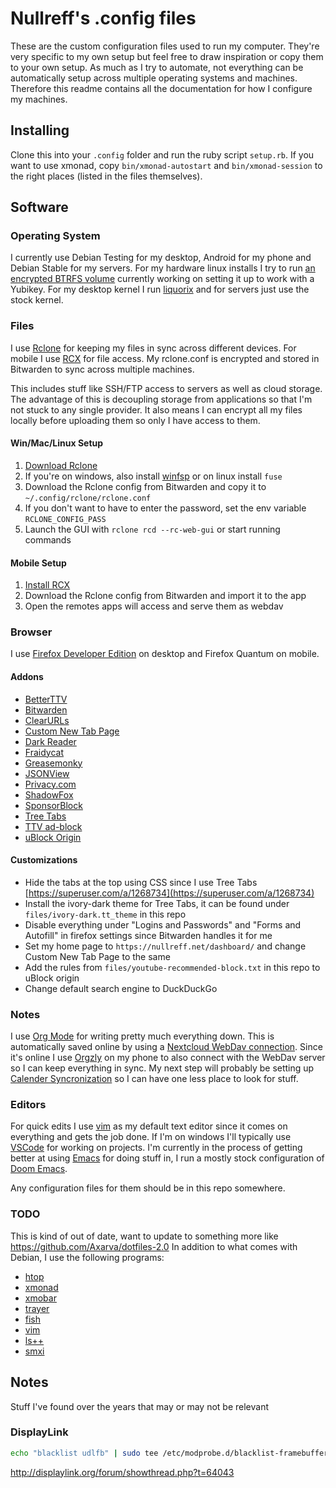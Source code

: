 Nullreff's .config files
========================

These are the custom configuration files used to run my computer.
They're very specific to my own setup but feel free to draw inspiration or copy them to your own setup.
As much as I try to automate, not everything can be automatically setup across multiple operating systems and machines.
Therefore this readme contains all the documentation for how I configure my machines.

Installing
----------

Clone this into your `.config` folder and run the ruby script `setup.rb`.
If you want to use xmonad, copy `bin/xmonad-autostart` and `bin/xmonad-session` to the right places (listed in the files themselves).

Software
--------

### Operating System

I currently use Debian Testing for my desktop, Android for my phone and Debian Stable for my servers.
For my hardware linux installs I try to run [an encrypted BTRFS volume](https://www.paritybit.ca/blog/debian-with-btrfs)
currently working on setting it up to work with a Yubikey.
For my desktop kernel I run [liquorix](http://liquorix.net/) and for servers just use the stock kernel.

### Files

I use [Rclone](https://rclone.org/) for keeping my files in sync across different devices.
For mobile I use [RCX](https://github.com/x0b/rcx) for file access.
My rclone.conf is encrypted and stored in Bitwarden to sync across multiple machines.

This includes stuff like SSH/FTP access to servers as well as cloud storage.
The advantage of this is decoupling storage from applications so that I'm not stuck to any single provider.
It also means I can encrypt all my files locally before uploading them so only I have access to them.

#### Win/Mac/Linux Setup

1. [Download Rclone](https://rclone.org/downloads/) 
2. If you're on windows, also install [winfsp](https://github.com/billziss-gh/winfsp/releases) or on linux install `fuse`
3. Download the Rclone config from Bitwarden and copy it to `~/.config/rclone/rclone.conf`
4. If you don't want to have to enter the password, set the env variable `RCLONE_CONFIG_PASS`
5. Launch the GUI with `rclone rcd --rc-web-gui` or start running commands

#### Mobile Setup

1. [Install RCX](https://f-droid.org/en/packages/io.github.x0b.rcx/)
2. Download the Rclone config from Bitwarden and import it to the app
3. Open the remotes apps will access and serve them as webdav

### Browser

I use [Firefox Developer Edition](https://www.mozilla.org/en-US/firefox/developer/) on desktop and Firefox Quantum on mobile.

#### Addons

* [BetterTTV](https://addons.mozilla.org/en-US/firefox/addon/betterttv/)
* [Bitwarden](https://addons.mozilla.org/en-US/firefox/addon/bitwarden-password-manager/)
* [ClearURLs](https://addons.mozilla.org/en-US/firefox/addon/clearurls/)
* [Custom New Tab Page](https://addons.mozilla.org/en-US/firefox/addon/custom-new-tab-page/)
* [Dark Reader](https://addons.mozilla.org/en-US/firefox/addon/darkreader/)
* [Fraidycat](https://addons.mozilla.org/en-US/firefox/addon/fraidycat/)
* [Greasemonky](https://addons.mozilla.org/en-US/firefox/addon/greasemonkey/)
* [JSONView](https://addons.mozilla.org/en-US/firefox/addon/jsonview/)
* [Privacy.com](https://addons.mozilla.org/en-US/firefox/addon/pay-by-privacy-com/)
* [ShadowFox](https://overdodactyl.github.io/ShadowFox/)
* [SponsorBlock](https://addons.mozilla.org/en-US/firefox/addon/sponsorblock/)
* [Tree Tabs](https://addons.mozilla.org/en-US/firefox/addon/tree-tabs/)
* [TTV ad-block](https://addons.mozilla.org/en-US/firefox/addon/ttv-adblock/)
* [uBlock Origin](https://addons.mozilla.org/en-US/firefox/addon/ublock-origin/)

#### Customizations

* Hide the tabs at the top using CSS since I use Tree Tabs [https://superuser.com/a/1268734](https://superuser.com/a/1268734)
* Install the ivory-dark theme for Tree Tabs, it can be found under `files/ivory-dark.tt_theme` in this repo
* Disable everything under "Logins and Passwords" and "Forms and Autofill" in firefox settings since Bitwarden handles it for me
* Set my home page to `https://nullreff.net/dashboard/` and change Custom New Tab Page to the same
* Add the rules from `files/youtube-recommended-block.txt` in this repo to uBlock origin
* Change default search engine to DuckDuckGo

### Notes

I use [Org Mode](https://orgmode.org/) for writing pretty much everything down.
This is automatically saved online by using a [Nextcloud WebDav connection](https://docs.nextcloud.com/server/20/user_manual/en/files/access_webdav.html#creating-webdav-mounts-on-the-linux-command-line).
Since it's online I use [Orgzly](http://www.orgzly.com/) on my phone to also connect with the WebDav server so I can keep everything in sync.
My next step will probably be setting up [Calender Syncronization](https://orgmode.org/worg/org-tutorials/org-google-sync.html) so I can have one less place to look for stuff.

### Editors

For quick edits I use [vim](https://www.vim.org/) as my default text editor since it comes on everything and gets the job done.
If I'm on windows I'll typically use [VSCode](https://code.visualstudio.com/) for working on projects.
I'm currently in the process of getting better at using [Emacs](https://www.gnu.org/software/emacs/) for doing stuff in,
I run a mostly stock configuration of [Doom Emacs](https://github.com/hlissner/doom-emacs).

Any configuration files for them should be in this repo somewhere.

### TODO

This is kind of out of date, want to update to something more like https://github.com/Axarva/dotfiles-2.0
In addition to what comes with Debian, I use the following programs:

* [htop](https://htop.dev/)
* [xmonad](http://xmonad.org/)
* [xmobar](http://projects.haskell.org/xmobar/)
* [trayer](http://www.ohloh.net/p/trayer)
* [fish](http://fishshell.com/)
* [vim](http://www.vim.org/)
* [ls++](https://github.com/trapd00r/ls--)
* [smxi](https://smxi.org/)

Notes
-----

Stuff I've found over the years that may or may not be relevant

### DisplayLink

~~~bash
echo "blacklist udlfb" | sudo tee /etc/modprobe.d/blacklist-framebuffer.conf
~~~

http://displaylink.org/forum/showthread.php?t=64043
